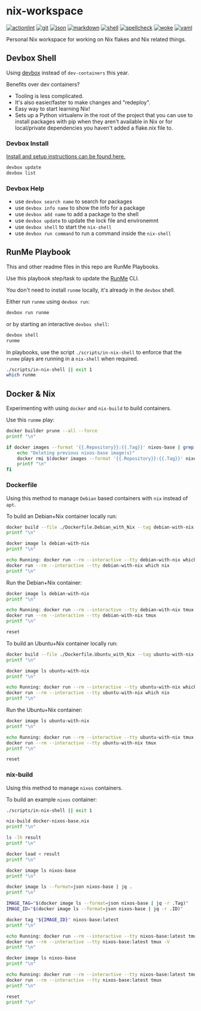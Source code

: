 # nix-workspace

[![actionlint](https://github.com/vpayno/nix-workspace/actions/workflows/gh-actions.yaml/badge.svg?branch=main)](https://github.com/vpayno/nix-workspace/actions/workflows/gh-actions.yaml)
[![git](https://github.com/vpayno/nix-workspace/actions/workflows/git.yaml/badge.svg?branch=main)](https://github.com/vpayno/nix-workspace/actions/workflows/git.yaml)
[![json](https://github.com/vpayno/nix-workspace/actions/workflows/json.yaml/badge.svg?branch=main)](https://github.com/vpayno/nix-workspace/actions/workflows/json.yaml)
[![markdown](https://github.com/vpayno/nix-workspace/actions/workflows/markdown.yaml/badge.svg?branch=main)](https://github.com/vpayno/nix-workspace/actions/workflows/markdown.yaml)
[![shell](https://github.com/vpayno/nix-workspace/actions/workflows/shell.yaml/badge.svg?branch=main)](https://github.com/vpayno/nix-workspace/actions/workflows/shell.yaml)
[![spellcheck](https://github.com/vpayno/nix-workspace/actions/workflows/spellcheck.yaml/badge.svg?branch=main)](https://github.com/vpayno/nix-workspace/actions/workflows/spellcheck.yaml)
[![woke](https://github.com/vpayno/nix-workspace/actions/workflows/woke.yaml/badge.svg?branch=main)](https://github.com/vpayno/nix-workspace/actions/workflows/woke.yaml)
[![yaml](https://github.com/vpayno/nix-workspace/actions/workflows/yaml.yaml/badge.svg?branch=main)](https://github.com/vpayno/nix-workspace/actions/workflows/yaml.yaml)

Personal Nix workspace for working on Nix flakes and Nix related things.

## Devbox Shell

Using [devbox](https://github.com/jetify-com/devbox) instead of `dev-containers` this year.

Benefits over dev containers?

- Tooling is less complicated.
- It's also easier/faster to make changes and "redeploy".
- Easy way to start learning Nix!
- Sets up a Python virtualenv in the root of the project that you can use to install packages with pip when they aren't available in Nix or for local/private dependencies you haven't added a flake.nix file to.

### Devbox Install

[Install and setup instructions can be found here.](https://github.com/jetify-com/devbox?tab=readme-ov-file#installing-devbox)

```bash { name=setup-00-devbox-show-installed excludeFromRunAll=true }
devbox update
devbox list
```

### Devbox Help

- use `devbox search name` to search for packages
- use `devbox info name` to show the info for a package
- use `devbox add name` to add a package to the shell
- use `devbox update` to update the lock file and environemnt
- use `devbox shell` to start the `nix-shell`
- use `devbox run command` to run a command inside the `nix-shell`

## RunMe Playbook

This and other readme files in this repo are RunMe Playbooks.

Use this playbook step/task to update the [RunMe](https://runme.dev) CLI.

You don't need to install `runme` locally, it's already in the `devbox` shell.

Either run `runme` using `devbox run`:

```bash
devbox run runme
```

or by starting an interactive `devbox shell`:

```bash
devbox shell
runme
```

In playbooks, use the script `./scripts/in-nix-shell` to enforce that the `runme` plays are running in a `nix-shell` when required.

```bash { name=example-play excludeFromRunAll=true }
./scripts/in-nix-shell || exit 1
which runme
```

## Docker & Nix

Experimenting with using `docker` and `nix-build` to build containers.

Use this `runme` play:

```bash { name=docker-purge excludeFromRunAll=true }
docker builder prune --all --force
printf "\n"

if docker images --format '{{.Repository}}:{{.Tag}}' nixos-base | grep -q ^nixos-base; then
    echo "Deleting previous nixos-base image(s)"
    docker rmi $(docker images --format '{{.Repository}}:{{.Tag}}' nixos-base)
    printf "\n"
fi
```

### Dockerfile

Using this method to manage `Debian` based containers with `nix` instead of `apt`.

To build an Debian+Nix container locally run:

```bash { name=docker-debian-build excludeFromRunAll=true }
docker build --file ./Dockerfile.Debian_with_Nix --tag debian-with-nix .
printf "\n"

docker image ls debian-with-nix
printf "\n"

echo Running: docker run --rm --interactive --tty debian-with-nix which nix
docker run --rm --interactive --tty debian-with-nix which nix
printf "\n"
```

Run the Debian+Nix container:

```bash { name=docker-debian-run excludeFromRunAll=true }
docker image ls debian-with-nix
printf "\n"

echo Running: docker run --rm --interactive --tty debian-with-nix tmux
docker run --rm --interactive --tty debian-with-nix tmux
printf "\n"

reset
```

To build an Ubuntu+Nix container locally run:

```bash { name=docker-ubuntu-build excludeFromRunAll=true }
docker build --file ./Dockerfile.Ubuntu_with_Nix --tag ubuntu-with-nix .
printf "\n"

docker image ls ubuntu-with-nix
printf "\n"

echo Running: docker run --rm --interactive --tty ubuntu-with-nix which nix
docker run --rm --interactive --tty ubuntu-with-nix which nix
printf "\n"
```

Run the Ubuntu+Nix container:

```bash { name=docker-ubuntu-run excludeFromRunAll=true }
docker image ls ubuntu-with-nix
printf "\n"

echo Running: docker run --rm --interactive --tty ubuntu-with-nix tmux
docker run --rm --interactive --tty ubuntu-with-nix tmux
printf "\n"

reset
```

### nix-build

Using this method to manage `nixos` containers.

To build an example `nixos` container:

```bash { name=nix-build-docker-default excludeFromRunAll=true }
./scripts/in-nix-shell || exit 1

nix-build docker-nixos-base.nix
printf "\n"

ls -lh result
printf "\n"

docker load < result
printf "\n"

docker image ls nixos-base
printf "\n"

docker image ls --format=json nixos-base | jq .
printf "\n"

IMAGE_TAG="$(docker image ls --format=json nixos-base | jq -r .Tag)"
IMAGE_ID="$(docker image ls --format=json nixos-base | jq -r .ID)"

docker tag "${IMAGE_ID}" nixos-base:latest
printf "\n"

echo Running: docker run --rm --interactive --tty nixos-base:latest tmux -V
docker run --rm --interactive --tty nixos-base:latest tmux -V
printf "\n"
```

```bash { name=nix-run-docker-default excludeFromRunAll=true }
docker image ls nixos-base
printf "\n"

echo Running: docker run --rm --interactive --tty nixos-base:latest tmux
docker run --rm --interactive --tty nixos-base:latest tmux
printf "\n"

reset
printf "\n"
```

